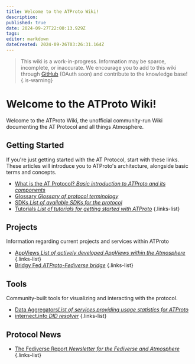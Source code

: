 ```yaml
---
title: Welcome to the ATProto Wiki!
description: 
published: true
date: 2024-09-27T22:00:13.929Z
tags: 
editor: markdown
dateCreated: 2024-09-26T03:26:31.164Z
---
```


> This wiki is a work-in-progress. Information may be sparce, incomplete, or inaccurate. We encourage you to add to this wiki through [GitHub](https://github.com/baldemoto/atproto-wiki-docs/) (OAuth soon) and contribute to the knowledge base!
{.is-warning}

# Welcome to the ATProto Wiki!
Welcome to the ATProto Wiki, the unofficial community-run Wiki documenting the AT Protocol and all things Atmosphere.

## Getting Started
If you're just getting started with the AT Protocol, start with these links. These articles will introduce you to ATProto's architecture, alongside basic terms and concepts.
- [What is the AT Protocol? *Basic introduction to ATProto and its components*](/AT_Protocol)
- [Glossary *Glossary of protocol terminology*](/AT_Protocol/Glossary)
- [SDKs *List of available SDKs for the protocol*](/AT_Protocol/SDKs)
- [Tutorials *List of tutorials for getting started with ATProto*](/Lists/Tutorials)
{.links-list}

## Projects
Information regarding current projects and services within ATProto

- [AppViews *List of actively developed AppViews within the Atmosphere*](Current_Projects/AppViews)
{.links-list}
- [Bridgy Fed *ATProto-Fediverse bridge*](/Current_Projects/Bridgy_Fed)
{.links-list}

## Tools
Community-built tools for visualizing and interacting with the protocol.
- [Data Aggregators*List of services providing usage statistics for ATProto*](/Current_Projects/Data)
- [internect.info *DID resolver*](https://internect.info)
{.links-list}

## Protocol News
- [The Fediverse Report *Newsletter for the Fediverse and Atmosphere*](https://fediversereport.com/)
{.links-list}


